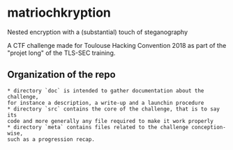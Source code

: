 # matriochkryption
Nested encryption with a (substantial) touch of steganography

A CTF challenge made for Toulouse Hacking Convention 2018 as part of the
"projet long" of the TLS-SEC training.

## Organization of the repo
    * directory `doc` is intended to gather documentation about the challenge,
    for instance a description, a write-up and a launchin procedure
    * directory `src` contains the core of the challenge, that is to say its
    code and more generally any file required to make it work properly
    * directory `meta` contains files related to the challenge conception-wise,
    such as a progression recap.
